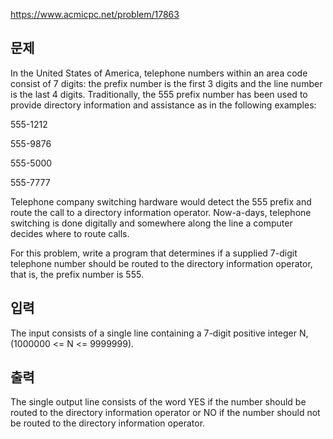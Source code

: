 https://www.acmicpc.net/problem/17863

## 문제
In the United States of America, telephone numbers within an area code consist of 7 digits: the prefix number is the first 3 digits and the line number is the last 4 digits. Traditionally, the 555 prefix number has been used to provide directory information and assistance as in the following examples:

555-1212

555-9876

555-5000

555-7777

Telephone company switching hardware would detect the 555 prefix and route the call to a directory information operator. Now-a-days, telephone switching is done digitally and somewhere along the line a computer decides where to route calls.

For this problem, write a program that determines if a supplied 7-digit telephone number should be routed to the directory information operator, that is, the prefix number is 555.

## 입력
The input consists of a single line containing a 7-digit positive integer N, (1000000 <= N <= 9999999).

## 출력
The single output line consists of the word YES if the number should be routed to the directory information operator or NO if the number should not be routed to the directory information operator.
